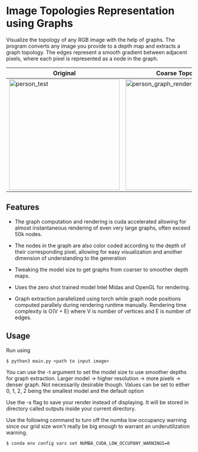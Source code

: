 # Image Topologies Representation using Graphs

Visualize the topology of any RGB image with the help of graphs. The program converts any image
you provide to a depth map and extracts a graph topology. The edges represent a smooth gradient 
between adjacent pixels, where each pixel is represented as a node in the graph. 


| Original | Coarse Topology | Smooth Topology |
|---------|---------|---------|
| <img src="https://github.com/AD-lite24/Image-Topology-Visualizer/assets/96363931/0601587a-c31f-4619-847b-15d50faad75c" alt="person_test" height="300"> | <img src="https://github.com/AD-lite24/Image-Topology-Visualizer/assets/96363931/05ae0bab-a04f-4955-bc26-9de3698f4a8a" alt="person_graph_render_coarse" height="300"> | <img src="https://github.com/AD-lite24/Image-Topology-Visualizer/assets/96363931/d2125d22-d84e-46ff-a7f3-b36c45972a86" alt="person_graph_render_smooth" height="300" width="190">



## Features

* The graph computation and rendering is cuda accelerated allowing for almost instantaneous rendering of even very large graphs, often exceed 50k nodes. 

* The nodes in the graph are also color coded according to the depth of their corresponding pixel, allowing for easy visualization and another dimension of understanding to the generation

* Tweaking the model size to get graphs from coarser to smoother depth maps. 

* Uses the zero shot trained model Intel Midas and OpenGL for rendering. 

* Graph extraction parallelized using torch while graph node positions computed parallely during rendering runtime manually. Rendering time complexity is O(V + E) where V is number of vertices and E is number of edges.

## Usage

Run using 

`$ python3 main.py <path to input image>`

You can use the -t argument to set the model size to use smoother depths for graph extraction. Larger model -> higher resolution -> more pixels -> denser graph. Not necessarily desirable though. Values can be set to either 0, 1, 2, 2 being the smallest model and the default option

Use the -s flag to save your render instead of displaying. It will be stored in directory called outputs inside your current directory. 

Use the following command to turn off the numba low occupancy warning since our grid size won't really be big enough to warrant an underutilization warning.

`$ conda env config vars set NUMBA_CUDA_LOW_OCCUPANY_WARNINGS=0`

